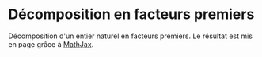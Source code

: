 # Décomposition en facteurs premiers

Décomposition d'un entier naturel en facteurs premiers. Le résultat est mis en page grâce à [MathJax](https://www.mathjax.org).
